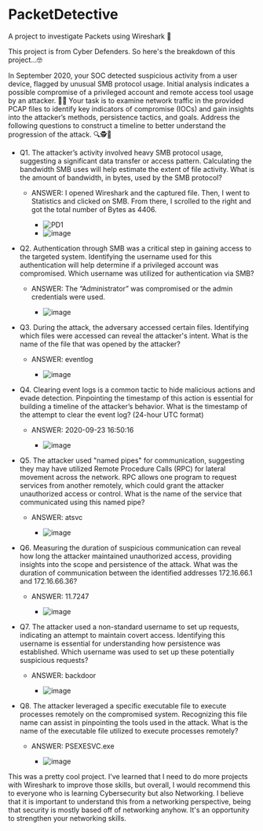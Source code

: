 # PacketDetective
A project to investigate Packets using Wireshark 🦈

This project is from Cyber Defenders.
So here's the breakdown of this project...🤓

In September 2020, your SOC detected suspicious activity from a user device, flagged by unusual SMB protocol usage. Initial analysis indicates a possible compromise of a privileged account and remote access tool usage by an attacker. 🐱‍💻
Your task is to examine network traffic in the provided PCAP files to identify key indicators of compromise (IOCs) and gain insights into the attacker’s methods, persistence tactics, and goals. Address the following questions to construct a timeline to better understand the progression of the attack. 🔍🕵️🔎

 

- Q1.	The attacker’s activity involved heavy SMB protocol usage, suggesting a significant data transfer or access pattern. Calculating the bandwidth SMB uses will help estimate the extent of file activity.
What is the amount of bandwidth, in bytes, used by the SMB protocol?

  - ANSWER:	I opened Wireshark and the captured file. Then, I went to Statistics and clicked on SMB. From there, I scrolled to the right and got the total number of Bytes as 4406.

    - ![PD1](https://github.com/user-attachments/assets/4b40c7d7-16c5-4f93-a7fe-5623a0c75318)
    - ![image](https://github.com/user-attachments/assets/d1bf9875-2f50-404d-9bf4-f6eaf77abeaa)

- Q2.	Authentication through SMB was a critical step in gaining access to the targeted system. Identifying the username used for this authentication will help determine if a privileged account was compromised.
Which username was utilized for authentication via SMB?

  - ANSWER:	The “Administrator” was compromised or the admin credentials were used. 

    - ![image](https://github.com/user-attachments/assets/9a95d5ca-78b5-43e1-b985-6436f277400d)

- Q3.	During the attack, the adversary accessed certain files. Identifying which files were accessed can reveal the attacker's intent.
What is the name of the file that was opened by the attacker?

  - ANSWER: eventlog

    - ![image](https://github.com/user-attachments/assets/f2987934-ff17-4e79-8872-edf2c6d62529)

- Q4.	Clearing event logs is a common tactic to hide malicious actions and evade detection. Pinpointing the timestamp of this action is essential for building a timeline of the attacker’s behavior.
What is the timestamp of the attempt to clear the event log? (24-hour UTC format)

  - ANSWER:	2020-09-23 16:50:16

    - ![image](https://github.com/user-attachments/assets/bb866e64-7b05-46b9-9ac8-9a5a16995ba2)

- Q5.	The attacker used "named pipes" for communication, suggesting they may have utilized Remote Procedure Calls (RPC) for lateral movement across the network. RPC allows one program to request services from another remotely, which could grant the attacker unauthorized access or control.
What is the name of the service that communicated using this named pipe?

  - ANSWER:	atsvc

    - ![image](https://github.com/user-attachments/assets/f7e0a992-fe92-4d77-b384-4d469273cdfa)

- Q6.	Measuring the duration of suspicious communication can reveal how long the attacker maintained unauthorized access, providing insights into the scope and persistence of the attack.
What was the duration of communication between the identified addresses 172.16.66.1 and 172.16.66.36?

  - ANSWER:	11.7247

    - ![image](https://github.com/user-attachments/assets/fcee0df3-1c90-4f1e-80a4-34dc75ea24f6)

- Q7.	The attacker used a non-standard username to set up requests, indicating an attempt to maintain covert access. Identifying this username is essential for understanding how persistence was established.
Which username was used to set up these potentially suspicious requests?

  - ANSWER:	backdoor

    - ![image](https://github.com/user-attachments/assets/5d1be858-9408-4f52-b647-6434b0555369)

- Q8.	The attacker leveraged a specific executable file to execute processes remotely on the compromised system. Recognizing this file name can assist in pinpointing the tools used in the attack.
What is the name of the executable file utilized to execute processes remotely?

  - ANSWER: PSEXESVC.exe

    - ![image](https://github.com/user-attachments/assets/dd8f3760-7231-4749-8aeb-4d658335bd9b)



This was a pretty cool project. I've learned that I need to do more projects with Wireshark to improve those skills, but overall, I would recommend this to everyone who is learning Cybersecurity but also Networking. I believe that it is important to understand this from a networking perspective, being that security is mostly based off of networking anyhow. It's an opportunity to strengthen your networking skills. 

